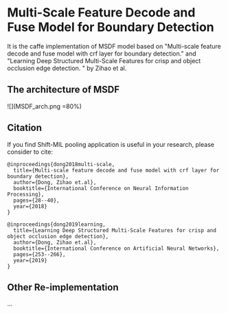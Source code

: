 # Multi-Scale Feature Decode and Fuse Model for Boundary Detection

It is the caffe implementation of MSDF model based on "Multi-scale feature decode and fuse model with crf layer for boundary detection." and "Learning Deep Structured Multi-Scale Features for crisp and object occlusion edge detection. " by Zihao et al.

## The architecture of MSDF

![](MSDF_arch.png =80%) 

## Citation
If you find Shift-MIL pooling application is useful in your research, please consider to cite:

	@inproceedings{dong2018multi-scale,
	  title={Multi-scale feature decode and fuse model with crf layer for boundary detection},
	  author={Dong, Zihao et.al},
	  booktitle={International Conference on Neural Information Processing},
	  pages={28--40},
	  year={2018}
	}
 
 	@inproceedings{dong2019learning,
	  title={Learning Deep Structured Multi-Scale Features for crisp and object occlusion edge detection},
	  author={Dong, Zihao et.al},
	  booktitle={International Conference on Artificial Neural Networks},
	  pages={253--266},
	  year={2019}
	}
  

## Other Re-implementation
...
